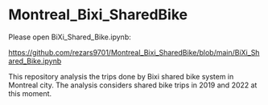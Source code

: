 # Montreal_Bixi_SharedBike

Please open BiXi_Shared_Bike.ipynb:

https://github.com/rezars9701/Montreal_Bixi_SharedBike/blob/main/BiXi_Shared_Bike.ipynb



This repository analysis the trips done by Bixi shared bike system in Montreal city. The analysis considers shared bike trips in 2019 and 2022 at this moment.
